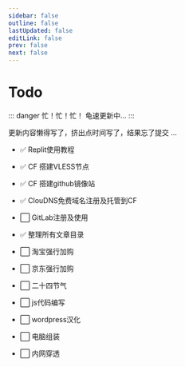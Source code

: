 ```yaml
---
sidebar: false
outline: false
lastUpdated: false
editLink: false
prev: false
next: false
---
```


# Todo

::: danger 忙！忙！忙！
龟速更新中...
:::

更新内容懒得写了，挤出点时间写了，结果忘了提交 ...

* ✅ Replit使用教程

* ✅ CF 搭建VLESS节点

* ✅ CF 搭建github镜像站

* ✅ ClouDNS免费域名注册及托管到CF

* ⬜ GitLab注册及使用

* ✅  整理所有文章目录

* ⬜ 淘宝强行加购

* ⬜ 京东强行加购

* ⬜ 二十四节气


* ⬜ js代码编写

* ⬜ wordpress汉化

* ⬜ 电脑组装

* ⬜ 内网穿透




